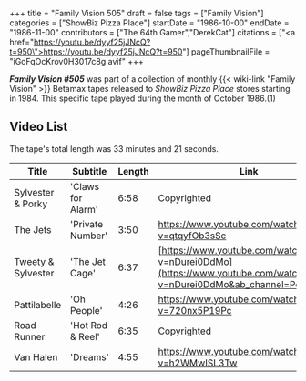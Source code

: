 +++
title = "Family Vision 505"
draft = false
tags = ["Family Vision"]
categories = ["ShowBiz Pizza Place"]
startDate = "1986-10-00"
endDate = "1986-11-00"
contributors = ["The 64th Gamer","DerekCat"]
citations = ["<a href=\"https://youtu.be/dyyf25jJNcQ?t=950\">https://youtu.be/dyyf25jJNcQ?t=950</a>"]
pageThumbnailFile = "iGoFqOcKrov0H3017c8g.avif"
+++

***Family Vision #505*** was part of a collection of monthly {{< wiki-link "Family Vision" >}} Betamax tapes released to *ShowBiz Pizza Place* stores starting in 1984. This specific tape played during the month of October 1986.(1)

## Video List

The tape's total length was 33 minutes and 21 seconds.

| Title                  | Subtitle             | Length | **Link**                                                                                                         |
|------------------------|----------------------|--------|------------------------------------------------------------------------------------------------------------------|
| Sylvester &amp; Porky  | 'Claws for Alarm'    | 6:58   | Copyrighted                                                                                                      |
| The Jets               | 'Private Number'     | 3:50   | https://www.youtube.com/watch?v=qtqyfOb3sSc                                                                      |
| Tweety &amp; Sylvester | 'The Jet Cage'       | 6:37   | [https://www.youtube.com/watch?v=nDurei0DdMo](https://www.youtube.com/watch?v=nDurei0DdMo&ab_channel=PepperInc.) |
| Pattilabelle           | 'Oh People'          | 4:26   | https://www.youtube.com/watch?v=720nx5P19Pc                                                                      |
| Road Runner            | 'Hot Rod &amp; Reel' | 6:35   | Copyrighted                                                                                                      |
| Van Halen              | 'Dreams'             | 4:55   | https://www.youtube.com/watch?v=h2WMwISL3Tw                                                                      |